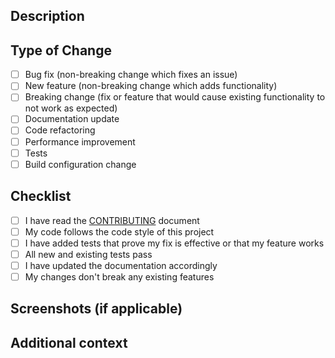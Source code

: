 ## Description

<!-- Provide a brief summary of the changes in this PR -->

## Type of Change

<!-- Mark with an `x` all that apply -->

- [ ] Bug fix (non-breaking change which fixes an issue)
- [ ] New feature (non-breaking change which adds functionality)
- [ ] Breaking change (fix or feature that would cause existing functionality to not work as expected)
- [ ] Documentation update
- [ ] Code refactoring
- [ ] Performance improvement
- [ ] Tests
- [ ] Build configuration change

## Checklist

<!-- Mark with an `x` all that apply -->

- [ ] I have read the [CONTRIBUTING](../CONTRIBUTING.md) document
- [ ] My code follows the code style of this project
- [ ] I have added tests that prove my fix is effective or that my feature works
- [ ] All new and existing tests pass
- [ ] I have updated the documentation accordingly
- [ ] My changes don't break any existing features

## Screenshots (if applicable)

<!-- Add screenshots to show the changes in action -->

## Additional context

<!-- Add any other context about the PR here --> 